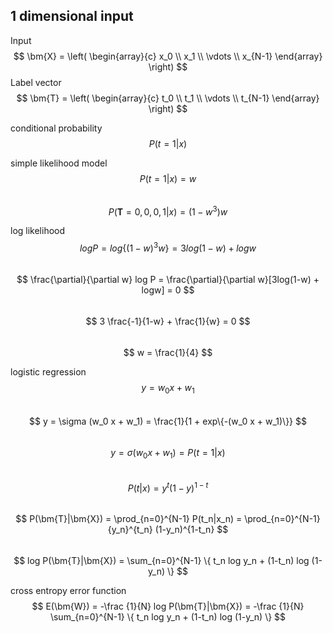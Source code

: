 ## 1 dimensional input
Input  
$$
    \bm{X} = \left(
        \begin{array}{c}
            x_0 \\
            x_1 \\
            \vdots \\
            x_{N-1}
        \end{array}
    \right)
$$
Label vector
$$
    \bm{T} = \left(
        \begin{array}{c}
            t_0 \\
            t_1 \\
            \vdots \\
            t_{N-1}
        \end{array}
    \right)
$$

conditional probability  
$$
    P(t=1|x)
$$  

simple likelihood model  
$$
    P(t=1|x)=w
$$  
$$
    P(\bm{T}=0,0,0,1|x)=(1-w^3)w
$$  

log likelihood  
$$
    log P = log \{(1-w)^3 w\}=3log(1-w) + logw
$$  
$$
    \frac{\partial}{\partial w} log P = \frac{\partial}{\partial w}[3log(1-w) + logw] = 0
$$  
$$
    3 \frac{-1}{1-w} + \frac{1}{w} = 0
$$  
$$
    w = \frac{1}{4}
$$  

logistic regression  
$$
    y = w_0 x + w_1
$$  
$$
    y = \sigma (w_0 x + w_1) = \frac{1}{1 + exp\{-(w_0 x + w_1)\}}
$$  
$$
    y = \sigma (w_0 x + w_1) = P(t=1|x)
$$  
$$
    P(t|x) = y^t (1-y)^{1-t}
$$  
$$
    P(\bm{T}|\bm{X}) = \prod_{n=0}^{N-1} P(t_n|x_n) = \prod_{n=0}^{N-1} {y_n}^{t_n} (1-y_n)^{1-t_n}
$$  
$$
    log P(\bm{T}|\bm{X}) = \sum_{n=0}^{N-1} \{ t_n log y_n + (1-t_n) log (1-y_n) \}
$$  

cross entropy error function  
$$
    E(\bm{W}) = -\frac {1}{N} log P(\bm{T}|\bm{X}) = -\frac {1}{N} \sum_{n=0}^{N-1} \{ t_n log y_n + (1-t_n) log (1-y_n) \}
$$  
